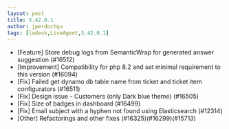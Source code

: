 ```yaml
---
layout: post
title: 5.42.0.1
author: jperdochqu
tags: [ladesk,LiveAgent,5.42.0.1]
---
```

- [Feature] Store debug logs from SemanticWrap for generated answer suggestion (#16512)
- [Improvement] Compatibility for php 8.2 and set minimal requirement to this version (#16094)
- [Fix] Failed get dynamo db table name from ticket and ticket item configurators (#16511)
- [Fix] Design issue - Customers (only Dark blue theme) (#16505)
- [Fix] Size of badges in dashboard (#16499)
- [Fix] Email subject with a hyphen not found using Elasticsearch (#12314)
- [Other] Refactorings and other fixes (#16325)(#16299)(#15713)